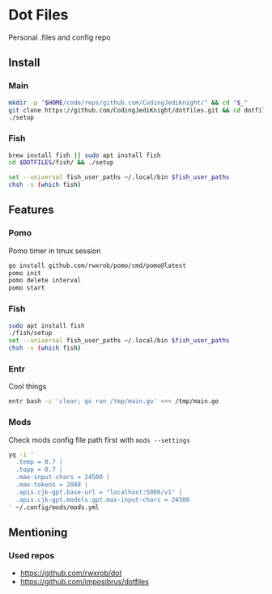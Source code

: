 # Dot Files
Personal .files and config repo

## Install
### Main
```bash
mkdir -p "$HOME/code/reps/github.com/CodingJediKnight/" && cd "$_"
git clone https://github.com/CodingJediKnight/dotfiles.git && cd dotfiles
./setup
```
### Fish
```bash
brew install fish || sudo apt install fish
cd $DOTFILES/fish/ && ./setup
```
```bash
set --universal fish_user_paths ~/.local/bin $fish_user_paths
chsh -s (which fish)
```
## Features
### Pomo
Pomo timer in tmux session
```bash
go install github.com/rwxrob/pomo/cmd/pomo@latest
pomo init
pomo delete interval
pomo start
```
### Fish
```bash
sudo apt install fish
./fish/setup
set --universal fish_user_paths ~/.local/bin $fish_user_paths
chsh -s (which fish)
```
### Entr
Cool things
```bash
entr bash -c 'clear; go run /tmp/main.go' <<< /tmp/main.go
```
### Mods
Check mods config file path first with `mods --settings`
```bash
yq -i '
  .temp = 0.7 |
  .topp = 0.7 |
  .max-input-chars = 24500 |
  .max-tokens = 2048 |
  .apis.cjk-gpt.base-url = "localhost:5000/v1" |
  .apis.cjk-gpt.models.gpt.max-input-chars = 24500
' ~/.config/mods/mods.yml
```

## Mentioning
### Used repos
* https://github.com/rwxrob/dot
* https://github.com/imposibrus/dotfiles
